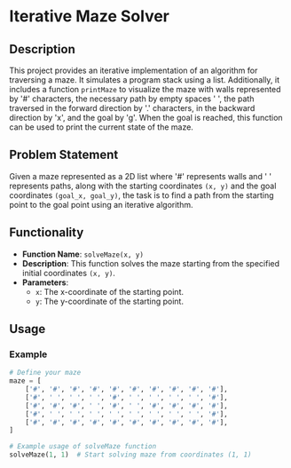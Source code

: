 # Iterative Maze Solver

## Description

This project provides an iterative implementation of an algorithm for traversing a maze. It simulates a program stack using a list. Additionally, it includes a function `printMaze` to visualize the maze with walls represented by '#' characters, the necessary path by empty spaces ' ', the path traversed in the forward direction by '.' characters, in the backward direction by 'x', and the goal by 'g'. When the goal is reached, this function can be used to print the current state of the maze.

## Problem Statement

Given a maze represented as a 2D list where '#' represents walls and ' ' represents paths, along with the starting coordinates `(x, y)` and the goal coordinates `(goal_x, goal_y)`, the task is to find a path from the starting point to the goal point using an iterative algorithm.

## Functionality

- **Function Name**: `solveMaze(x, y)`
- **Description**: This function solves the maze starting from the specified initial coordinates `(x, y)`.
- **Parameters**:
  - `x`: The x-coordinate of the starting point.
  - `y`: The y-coordinate of the starting point.

## Usage

### Example

```python
# Define your maze
maze = [
    ['#', '#', '#', '#', '#', '#', '#', '#', '#', '#'],
    ['#', ' ', ' ', ' ', '#', ' ', ' ', ' ', ' ', '#'],
    ['#', '#', '#', ' ', '#', ' ', '#', '#', '#', '#'],
    ['#', ' ', ' ', ' ', ' ', ' ', ' ', ' ', ' ', '#'],
    ['#', '#', '#', '#', '#', '#', '#', '#', '#', '#'],
]

# Example usage of solveMaze function
solveMaze(1, 1)  # Start solving maze from coordinates (1, 1)
